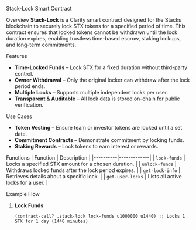 Stack-Lock Smart Contract

 Overview
**Stack-Lock** is a Clarity smart contract designed for the Stacks blockchain to securely lock STX tokens for a specified period of time. This contract ensures that locked tokens cannot be withdrawn until the lock duration expires, enabling trustless time-based escrow, staking lockups, and long-term commitments.

 Features
- **Time-Locked Funds** – Lock STX for a fixed duration without third-party control.
- **Owner Withdrawal** – Only the original locker can withdraw after the lock period ends.
- **Multiple Locks** – Supports multiple independent locks per user.
- **Transparent & Auditable** – All lock data is stored on-chain for public verification.

 Use Cases
- **Token Vesting** – Ensure team or investor tokens are locked until a set date.
- **Commitment Contracts** – Demonstrate commitment by locking funds.
- **Staking Rewards** – Lock tokens to earn interest or rewards.

 Functions
| Function | Description |
|----------|-------------|
| `lock-funds` | Locks a specified STX amount for a chosen duration. |
| `unlock-funds` | Withdraws locked funds after the lock period expires. |
| `get-lock-info` | Retrieves details about a specific lock. |
| `get-user-locks` | Lists all active locks for a user. |

 Example Flow
1. **Lock Funds**
   ```clarity
   (contract-call? .stack-lock lock-funds u1000000 u1440) ;; Locks 1 STX for 1 day (1440 minutes)
